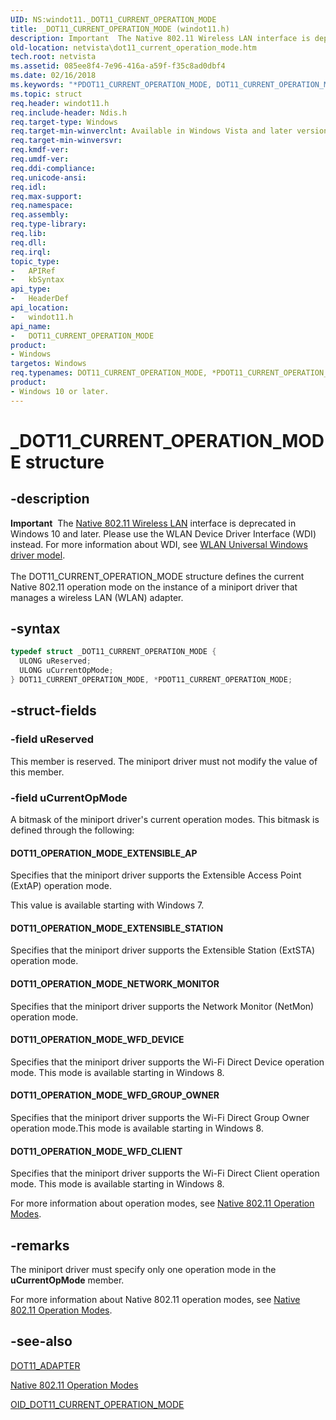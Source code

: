 ```yaml
---
UID: NS:windot11._DOT11_CURRENT_OPERATION_MODE
title: _DOT11_CURRENT_OPERATION_MODE (windot11.h)
description: Important  The Native 802.11 Wireless LAN interface is deprecated in Windows 10 and later.
old-location: netvista\dot11_current_operation_mode.htm
tech.root: netvista
ms.assetid: 085ee8f4-7e96-416a-a59f-f35c8ad0dbf4
ms.date: 02/16/2018
ms.keywords: "*PDOT11_CURRENT_OPERATION_MODE, DOT11_CURRENT_OPERATION_MODE, DOT11_CURRENT_OPERATION_MODE structure [Network Drivers Starting with Windows Vista], Native_802.11_data_types_d2f0f1a7-3e89-4ac1-acbd-a032909837a2.xml, PDOT11_CURRENT_OPERATION_MODE, PDOT11_CURRENT_OPERATION_MODE structure pointer [Network Drivers Starting with Windows Vista], _DOT11_CURRENT_OPERATION_MODE, netvista.dot11_current_operation_mode, windot11/DOT11_CURRENT_OPERATION_MODE, windot11/PDOT11_CURRENT_OPERATION_MODE"
ms.topic: struct
req.header: windot11.h
req.include-header: Ndis.h
req.target-type: Windows
req.target-min-winverclnt: Available in Windows Vista and later versions of the Windows operating   systems.
req.target-min-winversvr:
req.kmdf-ver:
req.umdf-ver:
req.ddi-compliance:
req.unicode-ansi:
req.idl:
req.max-support:
req.namespace:
req.assembly:
req.type-library:
req.lib:
req.dll:
req.irql:
topic_type:
-	APIRef
-	kbSyntax
api_type:
-	HeaderDef
api_location:
-	windot11.h
api_name:
-	DOT11_CURRENT_OPERATION_MODE
product:
- Windows
targetos: Windows
req.typenames: DOT11_CURRENT_OPERATION_MODE, *PDOT11_CURRENT_OPERATION_MODE
product:
- Windows 10 or later.
---
```


# _DOT11_CURRENT_OPERATION_MODE structure


## -description


<div class="alert"><b>Important</b>  The <a href="https://msdn.microsoft.com/library/windows/hardware/ff560689">Native 802.11 Wireless LAN</a> interface is deprecated in Windows 10 and later. Please use the WLAN Device Driver Interface (WDI) instead. For more information about WDI, see <a href="https://msdn.microsoft.com/6EF92E34-7BC9-465E-B05D-2BCB29165A18">WLAN Universal Windows driver model</a>.</div><div> </div>The DOT11_CURRENT_OPERATION_MODE structure defines the current Native 802.11 operation mode on the
  instance of a miniport driver that manages a wireless LAN (WLAN) adapter.


## -syntax


```cpp
typedef struct _DOT11_CURRENT_OPERATION_MODE {
  ULONG uReserved;
  ULONG uCurrentOpMode;
} DOT11_CURRENT_OPERATION_MODE, *PDOT11_CURRENT_OPERATION_MODE;
```


## -struct-fields




### -field uReserved

This member is reserved. The miniport driver must not modify the value of this member.


### -field uCurrentOpMode

A bitmask of the miniport driver's current operation modes. This bitmask is defined through the
      following:





#### DOT11_OPERATION_MODE_EXTENSIBLE_AP

Specifies that the miniport driver supports the Extensible Access Point (ExtAP) operation
         mode.

This value is available starting with Windows 7.



#### DOT11_OPERATION_MODE_EXTENSIBLE_STATION

Specifies that the miniport driver supports the Extensible Station (ExtSTA) operation
        mode.



#### DOT11_OPERATION_MODE_NETWORK_MONITOR

Specifies that the miniport driver supports the Network Monitor (NetMon) operation mode.



#### DOT11_OPERATION_MODE_WFD_DEVICE

Specifies that the miniport driver supports the Wi-Fi Direct Device operation mode. This mode is available starting in Windows 8.



#### DOT11_OPERATION_MODE_WFD_GROUP_OWNER

Specifies that the miniport driver supports the Wi-Fi Direct Group Owner operation mode.This mode is available starting in Windows 8.



#### DOT11_OPERATION_MODE_WFD_CLIENT

Specifies that the miniport driver supports the Wi-Fi Direct Client operation mode. This mode is available starting in Windows 8.

For more information about operation modes, see
      <a href="https://docs.microsoft.com/windows-hardware/drivers/network/native-802-11-operation-modes">Native 802.11 Operation
      Modes</a>.


## -remarks



The miniport driver must specify only one operation mode in the
    <b>uCurrentOpMode</b> member.

For more information about Native 802.11 operation modes, see
    <a href="https://docs.microsoft.com/windows-hardware/drivers/network/native-802-11-operation-modes">Native 802.11 Operation
    Modes</a>.




## -see-also

<a href="..\wlclient\ns-wlclient-_dot11_adapter.md">DOT11_ADAPTER</a>



<a href="https://docs.microsoft.com/windows-hardware/drivers/network/native-802-11-operation-modes">Native 802.11 Operation Modes</a>



<a href="https://docs.microsoft.com/windows-hardware/drivers/network/oid-dot11-current-operation-mode">
   OID_DOT11_CURRENT_OPERATION_MODE</a>



 

 


